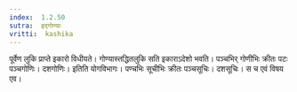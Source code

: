 ```yaml
---
index:  1.2.50
sutra:  इद्गोण्याः
vritti:  kashika 
---
```


पूर्वेण लुकि प्राप्ते इकारो विधीयते। गोण्यास्तद्धितलुकि सति इकाराऽदेशो भवति। पञ्चभिर् गोणीभिः क्रीतः पटः पञ्चगोणिः। दशगोणिः। इतिति योगविभागः। पण्चभिः सूचीभिः क्रीतः पञ्चसूचिः। दशसूचिः। स च एवं विषय एव।

